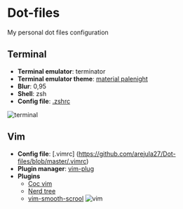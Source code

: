 # Dot-files
My personal dot files configuration

## Terminal 
 - **Terminal emulator**: terminator
 - **Terminal emulator theme**: [material palenight](https://github.com/EliverLara/terminator-themes)
 - **Blur**: 0,95
 - **Shell**: zsh
 - **Config file**: [.zshrc](https://github.com/arejula27/Dot-files/blob/master/.zshrc)
 
 ![terminal](https://user-images.githubusercontent.com/46299278/116074995-b8280a80-a692-11eb-935d-b639143a26f0.png)


## Vim
 - **Config file**: [.vimrc] (https://github.com/arejula27/Dot-files/blob/master/.vimrc)
 - **Plugin manager**: [vim-plug](https://github.com/junegunn/vim-plug)
 - **Plugins**
    -   [Coc vim](https://github.com/neoclide/coc.nvim)
    -   [Nerd tree](https://github.com/preservim/nerdtree)
    -   [vim-smooth-scrool](https://github.com/terryma/vim-smooth-scroll)
  ![vim](https://user-images.githubusercontent.com/46299278/116075987-f1ad4580-a693-11eb-9712-d52d9b67a7e8.png)
